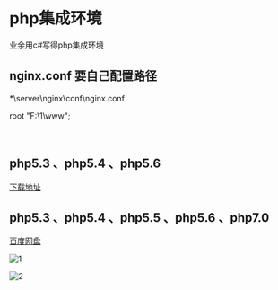 # php集成环境

  业余用c#写得php集成环境

  ## nginx.conf 要自己配置路径
  
  *\server\nginx\conf\nginx.conf
 
  root   "F:\1\www";

  
## php5.3 、php5.4 、php5.6

[下载地址](https://share.weiyun.com/ffc3be37439c36681d097bc9ebf08e7e) 


## php5.3 、php5.4 、php5.5 、php5.6 、php7.0

[百度网盘](http://pan.baidu.com/s/1mhSBZq4) 


![1](http://b389.photo.store.qq.com/psb?/V14SCHEg0Zq4JL/RuVc6sxT1F*jCKPVOIL2aMyhjejnc6rQKDDtkWCzmJI!/c/dIUBAAAAAAAA&bo=PgE1AT4BNQEDACU!&rf=mood_app)

![2](http://b389.photo.store.qq.com/psb?/V14SCHEg0Zq4JL/92yuV*HGsJyc3WMSHgrHnxnLAUln8v4H2fN3MwPdDhQ!/c/dIUBAAAAAAAA&bo=XAFFAVwBRQEDACU!)

